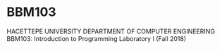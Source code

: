 # BBM103
HACETTEPE UNIVERSITY DEPARTMENT OF COMPUTER ENGINEERING
BBM103: Introduction to Programming Laboratory I (Fall 2018)
